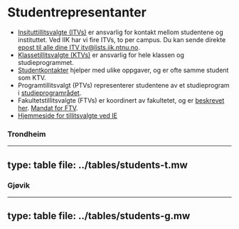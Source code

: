 
# Studentrepresentanter



* [Insituttillitsvalgte (ITVs)](../studentrepresentant/itv.html) er ansvarlig for kontakt mellom studentene og instituttet. Ved IIK har vi fire ITVs, to per campus. Du kan sende direkte [epost til alle dine ITV itv@lists.iik.ntnu.no](mailto:itv@lists.iik.ntnu.no).
* [Klassetillitsvalgte (KTVs)](../studentrepresentant/ktv.html) er ansvarlig for hele klassen og studieprogrammet.
* [Studentkontakter](../studentrepresentant/studentkontakt.html) hjelper med ulike oppgaver, og er ofte samme student som KTV.
* Programtillitsvalgt (PTVs) representerer studentene av et studieprogram i [studieprogramrådet](../studieprogramleder/studieprogramråd.html).
* Fakultetstillitsvalgte (FTVs) er koordinert av fakultetet, og er [beskrevet her](https://www.ie-studentrad.no/om-oss). 
[Mandat for FTV](https://www.ie-studentrad.no/om-oss).
* [Hjemmeside for tillitsvalgte ved IE](https://www.ie-studentrad.no/om-oss)



### Trondheim

---
type: table
file: ../tables/students-t.mw
---


### Gjøvik

---
type: table
file: ../tables/students-g.mw
---



